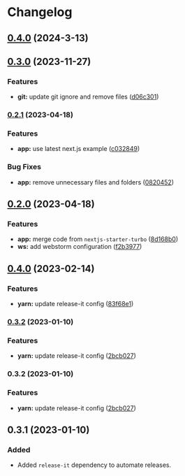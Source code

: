 # Changelog

## [0.4.0](https://github.com/FradSer/nextjs-starter/compare/v0.3.0...v0.4.0) (2024-3-13)

## [0.3.0](https://github.com/FradSer/nextjs-starter/compare/v0.2.1...v0.3.0) (2023-11-27)

### Features

- **git:** update git ignore and remove files ([d06c301](https://github.com/FradSer/nextjs-starter/commit/d06c301fea2dc987f6009f862ff932cc54447c27))

### [0.2.1](https://github.com/FradSer/nextjs-starter/compare/v0.2.0...v0.2.1) (2023-04-18)

### Features

- **app:** use latest next.js example ([c032849](https://github.com/FradSer/nextjs-starter/commit/c0328495dcedaf932db512563f40fba087a3d919))

### Bug Fixes

- **app:** remove unnecessary files and folders ([0820452](https://github.com/FradSer/nextjs-starter/commit/08204526dec6e9f9738baf3d74104510e30da86b))

## [0.2.0](https://github.com/FradSer/nextjs-starter/compare/v0.1.1...v0.2.0) (2023-04-18)

### Features

- **app:** merge code from `nextjs-starter-turbo` ([8d168b0](https://github.com/FradSer/nextjs-starter/commit/8d168b078f6c9f246a837af54b849f5986cd6100))
- **ws:** add webstorm configuration ([f2b3977](https://github.com/FradSer/nextjs-starter/commit/f2b39778c1eec223f79cfacbb0d33b9ac1bb9712))

## [0.4.0](https://github.com/FradSer/nextjs-starter/compare/0.3.2...v0.4.0) (2023-02-14)

### Features

- **yarn:** update release-it config ([83f68e1](https://github.com/FradSer/nextjs-starter/commit/83f68e11eb4e84b5affd5aad344baaa42b36635b))

### [0.3.2](https://github.com/FradSer/nextjs-starter/compare/2bcb02708eb3112b0c53098d6c6dc29804cba10e...0.3.2) (2023-01-10)

### Features

- **yarn:** update release-it config ([2bcb027](https://github.com/FradSer/nextjs-starter/commit/2bcb02708eb3112b0c53098d6c6dc29804cba10e))

### 0.3.2 (2023-01-10)

### Features

- **yarn:** update release-it config ([2bcb027](https://github.com/FradSer/nextjs-starter/commit/2bcb02708eb3112b0c53098d6c6dc29804cba10e))

## 0.3.1 (2023-01-10)

### Added

- Added `release-it` dependency to automate releases.
